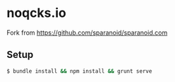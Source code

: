 # noqcks.io

Fork from https://github.com/sparanoid/sparanoid.com

## Setup

```sh
$ bundle install && npm install && grunt serve
```
